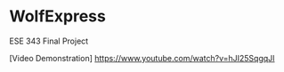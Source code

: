 # WolfExpress
ESE 343 Final Project

[Video Demonstration]
https://www.youtube.com/watch?v=hJI25SqgqJI
